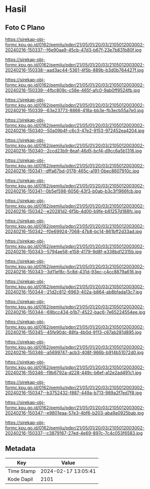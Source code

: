 # Hasil

## Foto C Plano

https://sirekap-obj-formc.kpu.go.id/0162/pemilu/pdpr/21/05/01/20/03/2105012003002-20240216-150337--f6e90aa9-45cb-47d3-b67f-23e7b831b80f.jpg

https://sirekap-obj-formc.kpu.go.id/0162/pemilu/pdpr/21/05/01/20/03/2105012003002-20240216-150338--aad3ac44-5361-4f5b-889b-b3d0b764427f.jpg

https://sirekap-obj-formc.kpu.go.id/0162/pemilu/pdpr/21/05/01/20/03/2105012003002-20240216-150339--4fbc809c-c58e-465f-afc0-9ab0ff9524fb.jpg

https://sirekap-obj-formc.kpu.go.id/0162/pemilu/pdpr/21/05/01/20/03/2105012003002-20240216-150339--63e23773-8866-418a-bb3e-fb3ecb55a7e0.jpg

https://sirekap-obj-formc.kpu.go.id/0162/pemilu/pdpr/21/05/01/20/03/2105012003002-20240216-150340--50a09b4f-c6c3-47e2-9153-972452ea4204.jpg

https://sirekap-obj-formc.kpu.go.id/0162/pemilu/pdpr/21/05/01/20/03/2105012003002-20240216-150340--2ccd23b9-8eaf-46d5-bcf4-d9cc6a5b1316.jpg

https://sirekap-obj-formc.kpu.go.id/0162/pemilu/pdpr/21/05/01/20/03/2105012003002-20240216-150341--dffa67bd-0178-465c-a191-0bec8607910c.jpg

https://sirekap-obj-formc.kpu.go.id/0162/pemilu/pdpr/21/05/01/20/03/2105012003002-20240216-150341--0b5ef598-6056-43f3-b0ab-b3c3f1966fcb.jpg

https://sirekap-obj-formc.kpu.go.id/0162/pemilu/pdpr/21/05/01/20/03/2105012003002-20240216-150342--e20281d2-6f5b-4d00-b9fe-b81257d188fc.jpg

https://sirekap-obj-formc.kpu.go.id/0162/pemilu/pdpr/21/05/01/20/03/2105012003002-20240216-150342--f0e69924-7068-47b8-bc14-861bff2d33ad.jpg

https://sirekap-obj-formc.kpu.go.id/0162/pemilu/pdpr/21/05/01/20/03/2105012003002-20240216-150343--5794ae58-e158-4179-9d8f-e338bd12315b.jpg

https://sirekap-obj-formc.kpu.go.id/0162/pemilu/pdpr/21/05/01/20/03/2105012003002-20240216-150343--3d11ef8c-5c8d-431d-93ec-c4cc8879a616.jpg

https://sirekap-obj-formc.kpu.go.id/0162/pemilu/pdpr/21/05/01/20/03/2105012003002-20240216-150344--21d2c812-6963-402a-b864-ab8bfada13c7.jpg

https://sirekap-obj-formc.kpu.go.id/0162/pemilu/pdpr/21/05/01/20/03/2105012003002-20240216-150344--69bcc434-b1b7-4522-bac6-7e65224554ee.jpg

https://sirekap-obj-formc.kpu.go.id/0162/pemilu/pdpr/21/05/01/20/03/2105012003002-20240216-150345--45fe90dc-88fa-4b0d-9113-c67ab281d895.jpg

https://sirekap-obj-formc.kpu.go.id/0162/pemilu/pdpr/21/05/01/20/03/2105012003002-20240216-150346--a5699747-acb3-408f-966b-b914b51072d0.jpg

https://sirekap-obj-formc.kpu.go.id/0162/pemilu/pdpr/21/05/01/20/03/2105012003002-20240216-150346--f9b6792a-d228-449c-b6ef-a12e2ad491c1.jpg

https://sirekap-obj-formc.kpu.go.id/0162/pemilu/pdpr/21/05/01/20/03/2105012003002-20240216-150347--b3752432-f887-449a-b713-989a2f7ed7f8.jpg

https://sirekap-obj-formc.kpu.go.id/0162/pemilu/pdpr/21/05/01/20/03/2105012003002-20240216-150347--e9801eaa-57e3-4bf6-b203-aba9a0925bab.jpg

https://sirekap-obj-formc.kpu.go.id/0162/pemilu/pdpr/21/05/01/20/03/2105012003002-20240216-150337--c3879167-27ed-4e69-897c-7c4c053f6583.jpg


## Metadata

| Key        | Value               |
| ---------- | ------------------- |
| Time Stamp | 2024-02-17 13:05:41 |
| Kode Dapil | 2101                |



